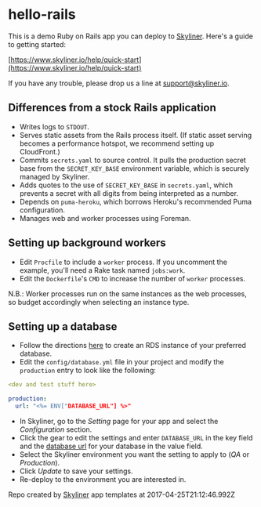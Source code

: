 # hello-rails

This is a demo Ruby on Rails app you can deploy to [Skyliner](https://www.skyliner.io). Here's a guide to getting started:

[https://www.skyliner.io/help/quick-start](https://www.skyliner.io/help/quick-start)

If you have any trouble, please drop us a line at [support@skyliner.io](mailto:support@skyliner.io?Subject=Help%20with%20hello-rails).

## Differences from a stock Rails application

* Writes logs to `STDOUT`.
* Serves static assets from the Rails process itself. (If static asset serving
  becomes a performance hotspot, we recommend setting up CloudFront.)
* Commits `secrets.yaml` to source control. It pulls the production secret base
  from the `SECRET_KEY_BASE` environment variable, which is securely managed by
  Skyliner.
* Adds quotes to the use of `SECRET_KEY_BASE` in `secrets.yaml`, which prevents
  a secret with all digits from being interpreted as a number.
* Depends on `puma-heroku`, which borrows Heroku's recommended Puma
  configuration.
* Manages web and worker processes using Foreman.

## Setting up background workers

* Edit `Procfile` to include a `worker` process. If you uncomment the example,
  you'll need a Rake task named `jobs:work`.
* Edit the `Dockerfile`'s `CMD` to increase the number of `worker` processes.

N.B.: Worker processes run on the same instances as the web processes, so budget
accordingly when selecting an instance type.

## Setting up a database

* Follow the directions [here](https://www.skyliner.io/help/databases) to create
  an RDS instance of your preferred database.
* Edit the `config/database.yml` file in your project and modify the
  `production` entry to look like the following:

```yaml
<dev and test stuff here>

production:
  url: "<%= ENV["DATABASE_URL"] %>"
```

* In Skyliner, go to the *Setting* page for your app and select the
  *Configuration* section.
* Click the gear to edit the settings and enter `DATABASE_URL` in the key field
  and the
  [database url](http://edgeguides.rubyonrails.org/configuring.html#configuring-a-database)
  for your database in the value field.
* Select the Skyliner environment you want the setting to apply to (*QA* or
  *Production*).
* Click *Update* to save your settings.
* Re-deploy to the environment you are interested in.

Repo created by [Skyliner](https://www.skyliner.io) app templates at 2017-04-25T21:12:46.992Z